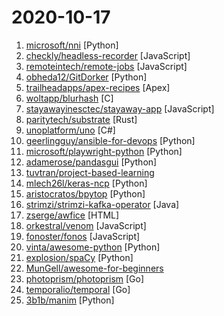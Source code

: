 # 2020-10-17

1. [microsoft/nni](https://github.com/microsoft/nni "An open source AutoML toolkit for automate machine learning lifecycle, including feature engineering, neural architecture search, model compression and hyper-parameter tuning.") [Python]
2. [checkly/headless-recorder](https://github.com/checkly/headless-recorder "Headless recorder is a Chrome extension that records your browser interactions and generates a Puppeteer or Playwright script.") [JavaScript]
3. [remoteintech/remote-jobs](https://github.com/remoteintech/remote-jobs "A list of semi to fully remote-friendly companies in tech.") [JavaScript]
4. [obheda12/GitDorker](https://github.com/obheda12/GitDorker "A Python program to scrape secrets from GitHub through usage of a large repository of dorks.") [Python]
5. [trailheadapps/apex-recipes](https://github.com/trailheadapps/apex-recipes "A library of concise, meaningful examples of Apex code for common use cases following best practices.") [Apex]
6. [woltapp/blurhash](https://github.com/woltapp/blurhash "A very compact representation of a placeholder for an image.") [C]
7. [stayawayinesctec/stayaway-app](https://github.com/stayawayinesctec/stayaway-app "Official repository for the STAYAWAY COVID mobile application") [JavaScript]
8. [paritytech/substrate](https://github.com/paritytech/substrate "Substrate: The platform for blockchain innovators") [Rust]
9. [unoplatform/uno](https://github.com/unoplatform/uno "Build Mobile, Desktop and WebAssembly apps with C# and XAML. Today. Open source and professionally supported.") [C#]
10. [geerlingguy/ansible-for-devops](https://github.com/geerlingguy/ansible-for-devops "Ansible for DevOps examples.") [Python]
11. [microsoft/playwright-python](https://github.com/microsoft/playwright-python "Python version of the Playwright testing and automation library.") [Python]
12. [adamerose/pandasgui](https://github.com/adamerose/pandasgui "A GUI for Pandas DataFrames") [Python]
13. [tuvtran/project-based-learning](https://github.com/tuvtran/project-based-learning "Curated list of project-based tutorials") 
14. [mlech26l/keras-ncp](https://github.com/mlech26l/keras-ncp "Code repository of the paper Neural circuit policies enabling auditable autonomy published in Nature Machine Intelligence") [Python]
15. [aristocratos/bpytop](https://github.com/aristocratos/bpytop "Linux/OSX/FreeBSD resource monitor") [Python]
16. [strimzi/strimzi-kafka-operator](https://github.com/strimzi/strimzi-kafka-operator "Apache Kafka running on Kubernetes") [Java]
17. [zserge/awfice](https://github.com/zserge/awfice "The world smallest office suite") [HTML]
18. [orkestral/venom](https://github.com/orkestral/venom "Venom is a high-performance system developed with JavaScript to create a bot for WhatsApp") [JavaScript]
19. [fonoster/fonos](https://github.com/fonoster/fonos "🚀 An open-source alternative to Twilio.") [JavaScript]
20. [vinta/awesome-python](https://github.com/vinta/awesome-python "A curated list of awesome Python frameworks, libraries, software and resources") [Python]
21. [explosion/spaCy](https://github.com/explosion/spaCy "💫 Industrial-strength Natural Language Processing (NLP) with Python and Cython") [Python]
22. [MunGell/awesome-for-beginners](https://github.com/MunGell/awesome-for-beginners "A list of awesome beginners-friendly projects.") 
23. [photoprism/photoprism](https://github.com/photoprism/photoprism "Personal Photo Management powered by Go and Google TensorFlow") [Go]
24. [temporalio/temporal](https://github.com/temporalio/temporal "Temporal service and CLI") [Go]
25. [3b1b/manim](https://github.com/3b1b/manim "Animation engine for explanatory math videos") [Python]
